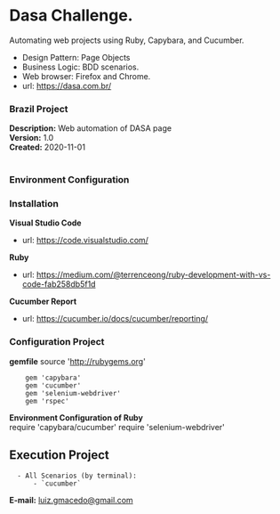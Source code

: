 # Dasa Challenge.
Automating web projects using Ruby, Capybara, and Cucumber.
- Design Pattern: Page Objects 
- Business Logic: BDD scenarios.
- Web browser: Firefox and Chrome.
- url: https://dasa.com.br/ 


### Brazil Project ###
**Description:** Web automation of DASA page <br>
**Version:** 1.0 <br>
**Created:** 2020-11-01
<br><br>


### Environment Configuration ###

### Installation ###

 **Visual Studio Code**
   - url: https://code.visualstudio.com/

 **Ruby**   
   - url: https://medium.com/@terrenceong/ruby-development-with-vs-code-fab258db5f1d

 **Cucumber Report**
  - url: https://cucumber.io/docs/cucumber/reporting/



### Configuration Project ###

**gemfile**
    source 'http://rubygems.org'
    
        gem 'capybara'
        gem 'cucumber'
        gem 'selenium-webdriver'
        gem 'rspec'

**Environment Configuration of Ruby** <br>
   require 'capybara/cucumber'
   require 'selenium-webdriver'


## Execution Project ##
      - All Scenarios (by terminal):
          - `cucumber`




**E-mail:** luiz.gmacedo@gmail.com